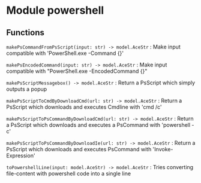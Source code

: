 Module powershell
=================

Functions
---------

    
`makePsCommandFromPsScript(input: str) ‑> model.AceStr`
:   Make input compatible with 'PowerShell.exe -Command {}'

    
`makePsEncodedCommand(input: str) ‑> model.AceStr`
:   Make input compatible with "PowerShell.exe -EncodedCommand {}"

    
`makePsScriptMessagebox() ‑> model.AceStr`
:   Return a PsScript which simply outputs a popup

    
`makePsScriptToCmdByDownloadCmd(url: str) ‑> model.AceStr`
:   Return a PsScript which downloads and executes Cmdline with 'cmd /c'

    
`makePsScriptToPsCommandByDownloadCmd(url: str) ‑> model.AceStr`
:   Return a PsScript which downloads and executes a PsCommand with 'powershell -c'

    
`makePsScriptToPsCommandByDownloadIe(url: str) ‑> model.AceStr`
:   Return a PsScript which downloads and executes PsCommand with 'Invoke-Expression'

    
`toPowershellLine(input: model.AceStr) ‑> model.AceStr`
:   Tries converting file-content with powershell code into a single line